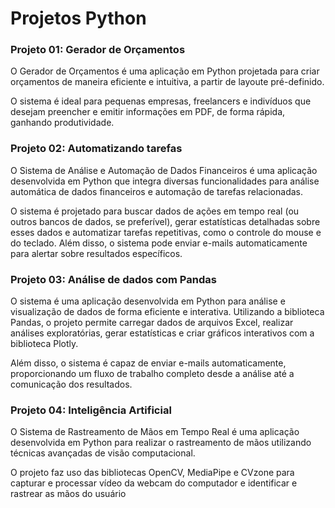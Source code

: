 # Projetos Python

### Projeto 01: Gerador de Orçamentos

O Gerador de Orçamentos é uma aplicação em Python projetada para criar orçamentos de maneira eficiente e intuitiva, a partir de layoute pré-definido. 

O sistema é ideal para pequenas empresas, freelancers e indivíduos que desejam preencher e emitir informações em PDF, de forma rápida, ganhando produtividade.

### Projeto 02: Automatizando tarefas

O Sistema de Análise e Automação de Dados Financeiros é uma aplicação desenvolvida em Python que integra diversas funcionalidades para análise automática de dados financeiros e automação de tarefas relacionadas. 

O sistema é projetado para buscar dados de ações em tempo real (ou outros bancos de dados, se preferível), gerar estatísticas detalhadas sobre esses dados e automatizar tarefas repetitivas, como o controle do mouse e do teclado. Além disso, o sistema pode enviar e-mails automaticamente para alertar sobre resultados específicos.

### Projeto 03: Análise de dados com Pandas

O sistema é uma aplicação desenvolvida em Python para análise e visualização de dados de forma eficiente e interativa. Utilizando a biblioteca Pandas, o projeto permite carregar dados de arquivos Excel, realizar análises exploratórias, gerar estatísticas e criar gráficos interativos com a biblioteca Plotly. 

Além disso, o sistema é capaz de enviar e-mails automaticamente, proporcionando um fluxo de trabalho completo desde a análise até a comunicação dos resultados.

### Projeto 04: Inteligência Artificial

O Sistema de Rastreamento de Mãos em Tempo Real é uma aplicação desenvolvida em Python para realizar o rastreamento de mãos utilizando técnicas avançadas de visão computacional. 

O projeto faz uso das bibliotecas OpenCV, MediaPipe e CVzone para capturar e processar vídeo da webcam do computador e identificar e rastrear as mãos do usuário 
